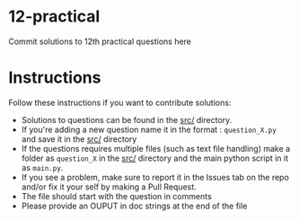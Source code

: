 # 12-practical

Commit solutions to 12th practical questions here

# Instructions

Follow these instructions if you want to contribute solutions:
* Solutions to questions can be found in the [src/](src/) directory.
* If you're adding a new question name it in the format : `question_X.py` and save it in the [src/](src/) directory
* If the questions requires multiple files (such as text file handling) make a folder as `question_X` in the [src/](src/) directory and the main python script in it as `main.py`.
* If you see a problem, make sure to report it in the Issues tab on the repo and/or fix it your self by making a Pull Request.
* The file should start with the question in comments
* Please provide an OUPUT in doc strings at the end of the file
